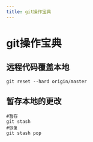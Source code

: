 ```yaml
---
title: git操作宝典
---
```


# git操作宝典


## 远程代码覆盖本地

```
git reset --hard origin/master
```

## 暂存本地的更改

```
#暂存
git stash
#恢复
git stash pop
```